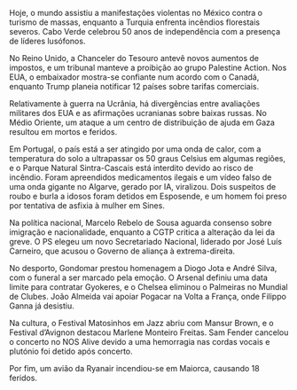 Hoje, o mundo assistiu a manifestações violentas no México contra o turismo de massas, enquanto a Turquia enfrenta incêndios florestais severos. Cabo Verde celebrou 50 anos de independência com a presença de líderes lusófonos.

No Reino Unido, a Chanceler do Tesouro antevê novos aumentos de impostos, e um tribunal manteve a proibição ao grupo Palestine Action. Nos EUA, o embaixador mostra-se confiante num acordo com o Canadá, enquanto Trump planeia notificar 12 países sobre tarifas comerciais.

Relativamente à guerra na Ucrânia, há divergências entre avaliações militares dos EUA e as afirmações ucranianas sobre baixas russas. No Médio Oriente, um ataque a um centro de distribuição de ajuda em Gaza resultou em mortos e feridos.

Em Portugal, o país está a ser atingido por uma onda de calor, com a temperatura do solo a ultrapassar os 50 graus Celsius em algumas regiões, e o Parque Natural Sintra-Cascais está interdito devido ao risco de incêndio. Foram apreendidos medicamentos ilegais e um vídeo falso de uma onda gigante no Algarve, gerado por IA, viralizou. Dois suspeitos de roubo e burla a idosos foram detidos em Esposende, e um homem foi preso por tentativa de asfixia à mulher em Sines.

Na política nacional, Marcelo Rebelo de Sousa aguarda consenso sobre imigração e nacionalidade, enquanto a CGTP critica a alteração da lei da greve. O PS elegeu um novo Secretariado Nacional, liderado por José Luís Carneiro, que acusou o Governo de aliança à extrema-direita.

No desporto, Gondomar prestou homenagem a Diogo Jota e André Silva, com o funeral a ser marcado pela emoção. O Arsenal definiu uma data limite para contratar Gyokeres, e o Chelsea eliminou o Palmeiras no Mundial de Clubes. João Almeida vai apoiar Pogacar na Volta a França, onde Filippo Ganna já desistiu.

Na cultura, o Festival Matosinhos em Jazz abriu com Mansur Brown, e o Festival d’Avignon destacou Marlene Monteiro Freitas. Sam Fender cancelou o concerto no NOS Alive devido a uma hemorragia nas cordas vocais e plutónio foi detido após concerto.

Por fim, um avião da Ryanair incendiou-se em Maiorca, causando 18 feridos.